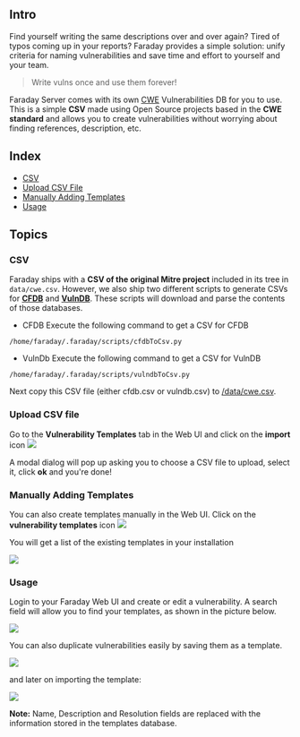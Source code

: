 ## Intro
Find yourself writing the same descriptions over and over again? Tired of typos coming up in your reports? Faraday provides a simple solution: unify criteria for naming vulnerabilities and save time and effort to yourself and your team.

> Write vulns once and use them forever!

Faraday Server comes with its own [CWE](https://cwe.mitre.org/) Vulnerabilities DB for you to use. This is a simple **CSV** made using Open Source projects based in the **CWE standard** and allows you to create vulnerabilities without worrying about finding references, description, etc.

## Index

* [CSV](#csv)
* [Upload CSV File](#upload)
* [Manually Adding Templates](#manually)
* [Usage](#usage)

## Topics

<a name="csv"></a>
### CSV

Faraday ships with a **CSV of the original Mitre project** included in its tree in `data/cwe.csv`. However, we also ship two different scripts to generate CSVs for [**CFDB**](https://github.com/mubix/cfdb) and [**VulnDB**](https://github.com/vulndb/data). These scripts will download and parse the contents of those databases.

* CFDB
Execute the following command to get a CSV for CFDB

```
/home/faraday/.faraday/scripts/cfdbToCsv.py
```

* VulnDb
Execute the following command to get a CSV for VulnDB

```
/home/faraday/.faraday/scripts/vulndbToCsv.py
```

Next copy this CSV file (either cfdb.csv or vulndb.csv) to [/data/cwe.csv](data/cwe.csv).

<a name="upload"></a>
### Upload CSV file

Go to the **Vulnerability Templates**  tab in the Web UI and click on the **import** icon ![](https://raw.github.com/wiki/infobyte/faraday/images/vulnerability_database/import_icon.png)

A modal dialog will pop up asking you to choose a CSV file to upload, select it, click **ok** and you're done!


<a name="manually"></a>
### Manually Adding Templates

You can also create templates manually in the Web UI. Click on the **vulnerability templates** icon ![](https://raw.github.com/wiki/infobyte/faraday/images/vulnerability_database/icon.png)

You will get a list of the existing templates in your installation

![](https://raw.github.com/wiki/infobyte/faraday/images/vulnerability_database/list.png)

<a name="usage"></a>
### Usage

Login to your Faraday Web UI and create or edit a vulnerability. A search field will allow you to find your templates, as shown in the picture below.

![](https://raw.githubusercontent.com/wiki/infobyte/faraday/images/vulnerability_database/vuln_creation_templates_list.png)

You can also duplicate vulnerabilities easily by saving them as a template.

![](https://raw.github.com/wiki/infobyte/faraday/images/vulnerability_database/create.png)

and later on importing the template:

![](https://raw.github.com/wiki/infobyte/faraday/images/vulnerability_database/import.png)




**Note:** Name, Description and Resolution fields are replaced with the information stored in the templates database.
